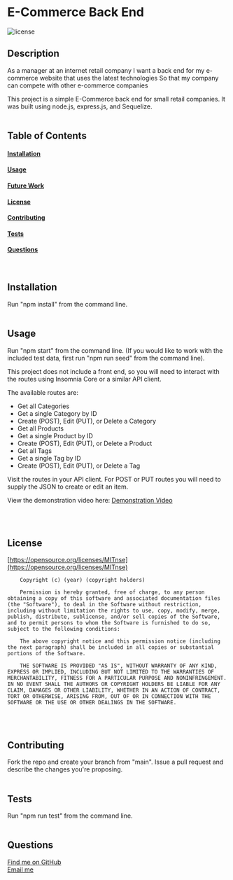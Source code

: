 # E-Commerce Back End
  ![license](https://img.shields.io/badge/license-MIT-green)
  ## Description
As a manager at an internet retail company
I want a back end for my e-commerce website that uses the latest technologies
So that my company can compete with other e-commerce companies

This project is a simple E-Commerce back end for small retail companies. It was built using node.js, express.js, and Sequelize.
<br><br>

  ## Table of Contents
  #### [Installation](#Installation) <br>
  #### [Usage](#Usage) <br>
  #### [Future Work](#FutureWork) <br>
  #### [License](#License) <br>
  #### [Contributing](#Contributing) <br>
  #### [Tests](#Tests) <br>
  #### [Questions](#Questions) <br>
<br>

  ## Installation
  Run "npm install" from the command line.
  <br><br>

  ## Usage
  Run "npm start" from the command line. (If you would like to work with the included test data, first run "npm run seed" from the command line).

This project does not include a front end, so you will need to interact with the routes using Insomnia Core or a similar API client. 

The available routes are:
- Get all Categories
- Get a single Category by ID
- Create (POST), Edit (PUT), or Delete a Category
- Get all Products
- Get a single Product by ID
- Create (POST), Edit (PUT), or Delete a Product
- Get all Tags
- Get a single Tag by ID
- Create (POST), Edit (PUT), or Delete a Tag

Visit the routes in your API client. For POST or PUT routes you will need to supply the JSON to create or edit an item.

View the demonstration video here:
[Demonstration Video](https://drive.google.com/file/d/1mS8AQUFrLZuw20Rbe8YvfnY6XJh8hNmU/view?usp=sharing)


  <br><br>


  ## License
  [https://opensource.org/licenses/MITnse](https://opensource.org/licenses/MITnse)<br>
  
        Copyright (c) (year) (copyright holders)

        Permission is hereby granted, free of charge, to any person obtaining a copy of this software and associated documentation files (the "Software"), to deal in the Software without restriction, including without limitation the rights to use, copy, modify, merge, publish, distribute, sublicense, and/or sell copies of the Software, and to permit persons to whom the Software is furnished to do so, subject to the following conditions:
        
        The above copyright notice and this permission notice (including the next paragraph) shall be included in all copies or substantial portions of the Software.
        
        THE SOFTWARE IS PROVIDED "AS IS", WITHOUT WARRANTY OF ANY KIND, EXPRESS OR IMPLIED, INCLUDING BUT NOT LIMITED TO THE WARRANTIES OF MERCHANTABILITY, FITNESS FOR A PARTICULAR PURPOSE AND NONINFRINGEMENT. IN NO EVENT SHALL THE AUTHORS OR COPYRIGHT HOLDERS BE LIABLE FOR ANY CLAIM, DAMAGES OR OTHER LIABILITY, WHETHER IN AN ACTION OF CONTRACT, TORT OR OTHERWISE, ARISING FROM, OUT OF OR IN CONNECTION WITH THE SOFTWARE OR THE USE OR OTHER DEALINGS IN THE SOFTWARE.
<br><br>

## Contributing
Fork the repo and create your branch from "main". Issue a pull request and describe the changes you're proposing.
  <br><br>

  ## Tests
  Run "npm run test" from the command line.
    <br><br>

  ## Questions
  [Find me on GitHub](https://github.com/kvaden19)<br>
  [Email me](mailto:klvaden@gmail.com)<br>
  